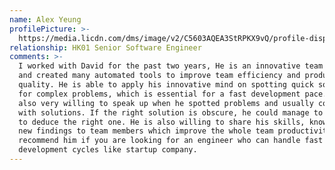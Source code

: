 ```yaml
---
name: Alex Yeung
profilePicture: >-
  https://media.licdn.com/dms/image/v2/C5603AQEA3StRPKX9vQ/profile-displayphoto-shrink_100_100/profile-displayphoto-shrink_100_100/0/1636115228873?e=1741219200&v=beta&t=EbPfh0smErG-ib-tL4fHcuB8p_fBOgsMv0dKL7MoeW8
relationship: HK01 Senior Software Engineer
comments: >-
  I worked with David for the past two years, He is an innovative team player
  and created many automated tools to improve team efficiency and product
  quality. He is able to apply his innovative mind on spotting quick solutions
  for complex problems, which is essential for a fast development pace. He is
  also very willing to speak up when he spotted problems and usually come up
  with solutions. If the right solution is obscure, he could manage to use data
  to deduce the right one. He is also willing to share his skills, knowledge and
  new findings to team members which improve the whole team productivity. I
  recommend him if you are looking for an engineer who can handle fast
  development cycles like startup company.
---
```


